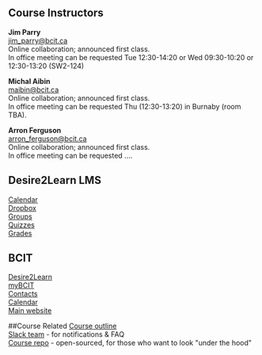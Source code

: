 ## Course Instructors
**Jim Parry**  
<jim_parry@bcit.ca>   
Online collaboration; announced first class.  
In office meeting can be requested Tue 12:30-14:20 or Wed 09:30-10:20 or 12:30-13:20 (SW2-124)

**Michal Aibin**  
<maibin@bcit.ca>  
Online collaboration; announced first class.  
In office meeting can be requested Thu (12:30-13:20) in Burnaby (room TBA).

**Arron Ferguson**  
<arron_ferguson@bcit.ca>  
Online collaboration; announced first class.  
In office meeting can be requested ....

## Desire2Learn LMS
[Calendar](https://learn.bcit.ca/d2l/le/calendar/{ou})  
[Dropbox](https://learn.bcit.ca/d2l/lms/dropbox/user/folders_list.d2l?ou={ou}&amp;isprv=0)  
[Groups](https://learn.bcit.ca/d2l/lms/group/user_group_list.d2l?ou={ou})  
[Quizzes](https://learn.bcit.ca/d2l/lms/quizzing/user/quizzes_list.d2l?ou={ou})  
[Grades](https://learn.bcit.ca/d2l/lms/grades/index.d2l?ou={ou})  

## BCIT
[Desire2Learn](https://learn.bcit.ca/)  
[myBCIT](https://my.bcit.ca)  
[Contacts](http://www.bcit.ca/contacts/)  
[Calendar](http://www.bcit.ca/calendar/)  
[Main website](http://www.bcit.ca/)  

##Course Related
[Course outline]({outline})  
[Slack team](https://comp4711.slack.com) - for notifications & FAQ  
[Course repo](https://github.com/jedi-academy/learn-4711) - open-sourced, for those who want to look "under the hood"    


